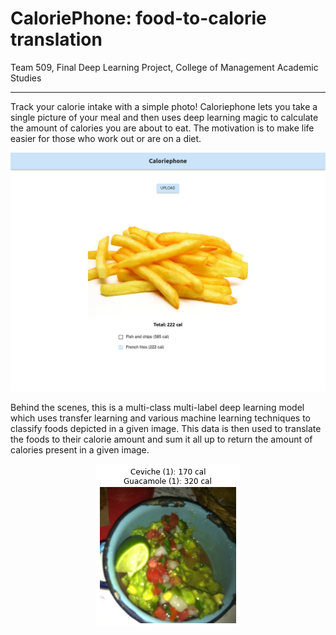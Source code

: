# CaloriePhone: food-to-calorie translation

Team 509, Final Deep Learning Project, College of Management Academic Studies


***

Track your calorie intake with a simple photo! Caloriephone lets you take a single picture of your meal and then uses deep learning magic to calculate the amount of calories you are about to eat. The motivation is to make life easier for those who work out or are on a diet.

<p align="center">
  <img src="samples/french_fries.png">
</p>

Behind the scenes, this is a multi-class multi-label deep learning model which uses transfer learning and various machine learning techniques to classify foods depicted in a given image. This data is then used to translate the foods to their calorie amount and sum it all up to return the amount of calories present in a given image.

<p align="center">
  <img src="model/samples/1.png">
</p>
